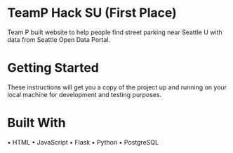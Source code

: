 # TeamP Hack SU (First Place)

Team P built website to help people find street parking near Seattle U with data from Seattle Open Data Portal.

# Getting Started
These instructions will get you a copy of the project up and running on your local machine for development and testing purposes. 

# Built With

•	HTML
•	JavaScript
•	Flask
•	Python
•	PostgreSQL
